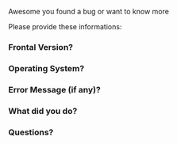 Awesome you found a bug or want to know more  

Please provide these informations:  


### Frontal Version?

### Operating System?  

### Error Message (if any)?  

### What did you do?

### Questions?  